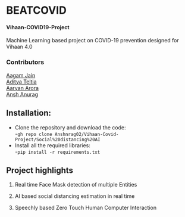 # BEATCOVID

#### Vihaan-COVID19-Project
Machine Learning based project on COVID-19 prevention designed for Vihaan 4.0

### Contributors
[Aagam Jain](https://github.com/aagamjainaj7)</br>
[Aditya Teltia](https://github.com/AdityaTeltia)</br>
[Aaryan Arora](https://github.com/aaryan2134)</br>
[Ansh Anurag](https://github.com/Anshnrag02)</br>

## Installation:
* Clone the repository and download the code:<br>
   -```gh repo clone Anshnrag02/Vihaan-Covid-Project/Social%20distancing%20AI```
* Install all the required libraries:<br>
   -```pip install -r requirements.txt```

## Project highlights

1. Real time Face Mask detection of multiple Entities

2. AI based social distancing estimation in real time

3. Speechly based Zero Touch Human Computer Interaction
